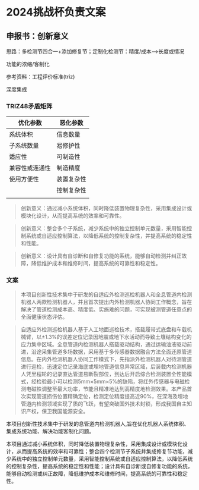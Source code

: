 # 2024挑战杯负责文案

## 申报书：创新意义

思路：多检测节四合一+添加修复节；定制化检测节：精度/成本-->长度或情况

功能的浓缩/客制化

参考资料：工程评价标准(triz)



深度集成

### TRIZ48矛盾矩阵

| 优化参数       | 恶化参数   |
| -------------- | ---------- |
| 系统体积       | 信息数量   |
| 子系统数量     | 易修护性   |
| 适应性         | 可制造性   |
| 兼容性或连通性 | 制造精度   |
| 使用方便性     | 装置复杂性 |
|                | 控制复杂性 |
|                |            |

> 创新意义：通过减小系统体积，同时降低装置物理复杂性，采用集成设计或模块化设计，从而提高系统的效率和可靠性。

> 创新意义：整合多个子系统，减少系统中的独立控制单元数量，采用智能控制系统或自适应控制算法，以降低系统的控制复杂性，并提高系统的稳定性和性能。

> 创新意义：设计具有自诊断和自修复功能的系统，能够自动检测并纠正故障，降低维护成本和维修时间，提高系统的可靠性和稳定性。

### 文案

>本项目创新性技术集中于研发的自适应外检测巡检机器人和全息管道内检测机器人两款检测机器人，并且首次提出内外检测机器人协同工作概念，旨在解决了管道检测成本高、精度低、实施难的问题，可实现被测管道任意点的全面健康状态评估。 

> 自适应外检测巡检机器人基于人工地面巡检技术，搭载履带式底盘和车载机械臂，以±1.3%的误差定位记录因地震或地下水活动而导致土壤结构变化的应力集中区域。全息管道内检测机器人搭载驱动结构，通过运输油液驱动前进，沿途采集管道多场数据，采用基于多传感器数据融合方法全面还原管道信息。在内外检测机器人协同工作模式下，先指派外检测机器人对待测管道进行巡检，迅速定位记录海底或埋地管道信息异常区域，后装载内检测机器人凭里程轮的记录直达管道易断裂部位，到达后开启综合检测装置全性能模式，经检验最小可以检测5mm×5mm×5%的缺陷，将红外传感器与电磁检测电磁铁调整至最大功率，节能且精准地达到高精度地检测效果。本产品首次实现管道损伤位置精确定位，检测定位精度提高近90%，在深海及埋地管道内检测领域实现了质的飞跃，有望突破国外技术封锁，形成我国自主知识产权，保卫我国能源安全。 

本项目创新性技术集中于研发的息管道内检测机器人,旨在优化机器人系统体积、集成系统功能、解决功能客制化问题。

本项目通过减小系统体积，同时降低装置物理复杂性，采用集成设计或模块化设计，从而提高系统的效率和可靠性；整合四个检测节子系统并集成修复节功能，减少系统中的独立控制单元数量，采用智能控制系统或自适应控制算法，以降低系统的控制复杂性，提高系统的稳定性和性能；设计具有自诊断或自修复功能的系统，能够自动检测或纠正故障，降低维护成本和维修时间，提高系统的可靠性和稳定性。